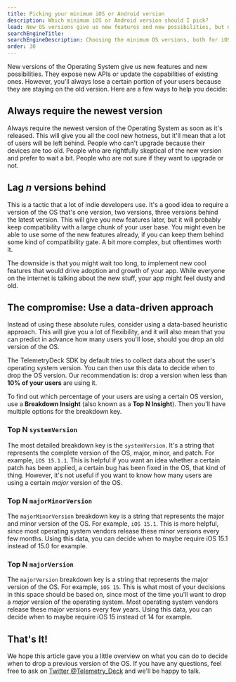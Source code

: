 ```yaml
---
title: Picking your minimum iOS or Android version
description: Which minimum iOS or Android version should I pick?
lead: New OS versions give us new features and new possibilities, but not everyone updates right away. When is the right time to upgrade your requirements?
searchEngineTitle:
searchEngineDescription: Choosing the minimum OS versions, both for iOS and Android, helps you understand how many versions you should support.
order: 30
---
```


New versions of the Operating System give us new features and new possibilities. They expose new APIs or update the capabilities of existing ones. However, you'll always lose a certain portion of your users because they are staying on the old version. Here are a few ways to help you decide:

## Always require the newest version

Always require the newest version of the Operating System as soon as it's released. This will give you all the cool new hotness, but it'll mean that a lot of users will be left behind. People who can't upgrade because their devices are too old. People who are rightfully skeptical of the new version and prefer to wait a bit. People who are not sure if they want to upgrade or not.

## Lag _n_ versions behind

This is a tactic that a lot of indie developers use. It's a good idea to require a version of the OS that's one version, two versions, three versions behind the latest version. This will give you new features later, but it will probably keep compatibility with a large chunk of your user base. You might even be able to use some of the new features already, if you can keep them behind some kind of compatibility gate. A bit more complex, but oftentimes worth it.

The downside is that you might wait too long, to implement new cool features that would drive adoption and growth of your app. While everyone on the internet is talking about the new stuff, your app might feel dusty and old.

## The compromise: Use a data-driven approach

Instead of using these absolute rules, consider using a data-based heuristic approach. This will give you a lot of flexibility, and it will also mean that you can predict in advance how many users you'll lose, should you drop an old version of the OS.

The TelemetryDeck SDK by default tries to collect data about the user's operating system version. You can then use this data to decide when to drop the OS version. Our recommendation is: drop a version when less than **10% of your users** are using it.

To find out which percentage of your users are using a certain OS version, use a **Breakdown Insight** (also known as a **Top N Insight**). Then you'll have multiple options for the breakdown key.

### Top N `systemVersion`

The most detailed breakdown key is the `systemVersion`. It's a string that represents the complete version of the OS, major, minor, and patch. For example, `iOS 15.1.1`. This is helpful if you want an idea whether a certain patch has been applied, a certain bug has been fixed in the OS, that kind of thing. However, it's not useful if you want to know how many users are using a certain _major_ version of the OS.

### Top N `majorMinorVersion`

The `majorMinorVersion` breakdown key is a string that represents the major and minor version of the OS. For example, `iOS 15.1`. This is more helpful, since most operating system vendors release these minor versions every few months. Using this data, you can decide when to maybe require iOS 15.1 instead of 15.0 for example.

### Top N `majorVersion`

The `majorVersion` breakdown key is a string that represents the major version of the OS. For example, `iOS 15`. This is what most of your decisions in this space should be based on, since most of the time you'll want to drop a _major_ version of the operating system. Most operating system vendors release these major versions every few years. Using this data, you can decide when to maybe require iOS 15 instead of 14 for example.

## That's It!

We hope this article gave you a little overview on what you can do to decide when to drop a previous version of the OS. If you have any questions, feel free to ask on [Twitter @Telemetry_Deck](https://twitter.com/telemetry_deck) and we'll be happy to talk.
